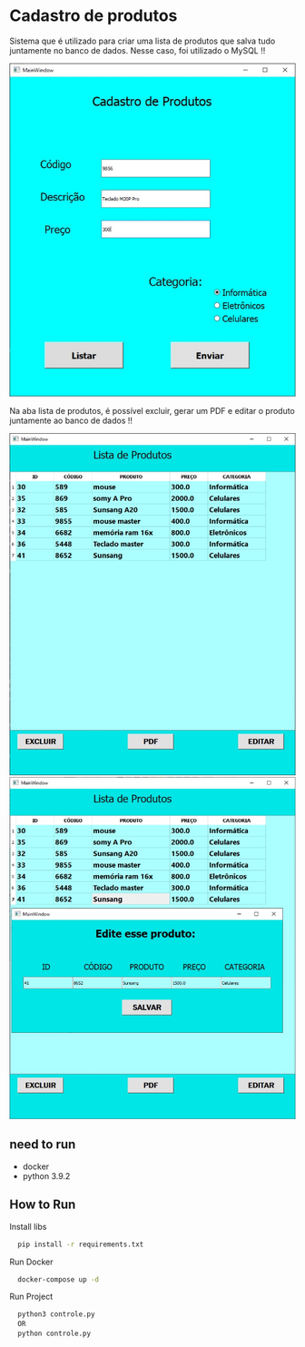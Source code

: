 # Cadastro de produtos

Sistema que é  utilizado para criar uma lista de produtos que salva tudo juntamente no banco de dados. Nesse caso, foi utilizado o MySQL !! 

<img src="./prints/001.png">

Na aba lista de produtos, é possível excluir, gerar um PDF e editar o produto juntamente ao banco de dados !!

<img src="./prints/002.png">

<img src="./prints/003.png">


## need to run 

- docker
- python 3.9.2

## How to Run

Install libs

```bash
  pip install -r requirements.txt
```


Run Docker
```bash
  docker-compose up -d
```

Run Project
```bash
  python3 controle.py
  OR
  python controle.py
```